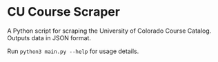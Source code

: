 # CU Course Scraper

A Python script for scraping the University of Colorado Course Catalog. Outputs data in JSON format.

Run `python3 main.py --help` for usage details.